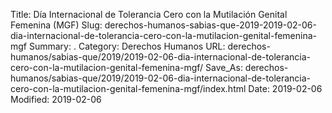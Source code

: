 Title: Día Internacional de Tolerancia Cero con la Mutilación Genital Femenina (MGF)
Slug: derechos-humanos-sabias-que-2019-2019-02-06-dia-internacional-de-tolerancia-cero-con-la-mutilacion-genital-femenina-mgf
Summary: .
Category: Derechos Humanos
URL: derechos-humanos/sabias-que/2019/2019-02-06-dia-internacional-de-tolerancia-cero-con-la-mutilacion-genital-femenina-mgf/
Save_As: derechos-humanos/sabias-que/2019/2019-02-06-dia-internacional-de-tolerancia-cero-con-la-mutilacion-genital-femenina-mgf/index.html
Date: 2019-02-06
Modified: 2019-02-06


 



